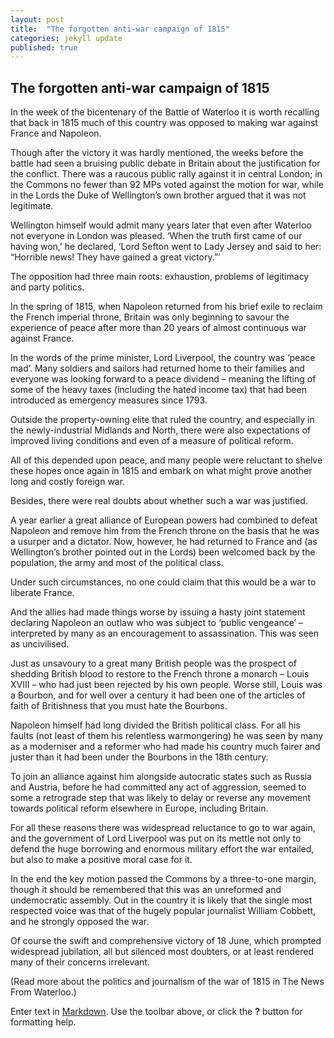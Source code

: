 ```yaml
---
layout: post
title:  "The forgotten anti-war campaign of 1815"
categories: jekyll update
published: true
---
```



## The forgotten anti-war campaign of 1815
In the week of the bicentenary of the Battle of Waterloo it is worth recalling that back in 1815 much of this country was opposed to making war against France and Napoleon. 

Though after the victory it was hardly mentioned, the weeks before the battle had seen a bruising public debate in Britain about the justification for the conflict. There was a raucous public rally against it in central London; in the Commons no fewer than 92 MPs voted against the motion for war, while in the Lords the Duke of Wellington’s own brother argued that it was not legitimate. 

Wellington himself would admit many years later that even after Waterloo not everyone in London was pleased. ‘When the truth first came of our having won,’ he declared, ‘Lord Sefton went to Lady Jersey and said to her: “Horrible news! They have gained a great victory.”’

The opposition had three main roots: exhaustion, problems of legitimacy and party politics. 

In the spring of 1815, when Napoleon returned from his brief exile to reclaim the French imperial throne, Britain was only beginning to savour the experience of peace after more than 20 years of almost continuous war against France. 

In the words of the prime minister, Lord Liverpool, the country was ‘peace mad’. Many soldiers and sailors had returned home to their families and everyone was looking forward to a peace dividend – meaning the lifting of some of the heavy taxes (including the hated income tax) that had been introduced as emergency measures since 1793. 

Outside the property-owning elite that ruled the country, and especially in the newly-industrial Midlands and North, there were also expectations of improved living conditions and even of a measure of political reform.

All of this depended upon peace, and many people were reluctant to shelve these hopes once again in 1815 and embark on what might prove another long and costly foreign war.

Besides, there were real doubts about whether such a war was justified.

A year earlier a great alliance of European powers had combined to defeat Napoleon and remove him from the French throne on the basis that he was a usurper and a dictator. Now, however, he had returned to France and (as Wellington’s brother pointed out in the Lords) been welcomed back by the population, the army and most of the political class.  

Under such circumstances, no one could claim that this would be a war to liberate France. 

And the allies had made things worse by issuing a hasty joint statement declaring Napoleon an outlaw who was subject to ‘public vengeance’ – interpreted by many as an encouragement to assassination. This was seen as uncivilised.  

Just as unsavoury to a great many British people was the prospect of shedding British blood to restore to the French throne a monarch – Louis XVIII – who had just been rejected by his own people. Worse still, Louis was a Bourbon, and for well over a century it had been one of the articles of faith of Britishness that you must hate the Bourbons.  

Napoleon himself had long divided the British political class. For all his faults (not least of them his relentless warmongering) he was seen by many as a moderniser and a reformer who had made his country much fairer and juster than it had been under the Bourbons in the 18th century. 

To join an alliance against him alongside autocratic states such as Russia and Austria, before he had committed any act of aggression, seemed to some a retrograde step that was likely to delay or reverse any movement towards political reform elsewhere in Europe, including Britain.

For all these reasons there was widespread reluctance to go to war again, and the government of Lord Liverpool was put on its mettle not only to defend the huge borrowing and enormous military effort the war entailed, but also to make a positive moral case for it. 

In the end the key motion passed the Commons by a three-to-one margin, though it should be remembered that this was an unreformed and undemocratic assembly. Out in the country it is likely that the single most respected voice was that of the hugely popular journalist William Cobbett, and he strongly opposed the war.

Of course the swift and comprehensive victory of 18 June, which prompted widespread jubilation, all but silenced most doubters, or at least rendered many of their concerns irrelevant.

(Read more about the politics and journalism of the war of 1815 in The News From Waterloo.)

Enter text in [Markdown](http://daringfireball.net/projects/markdown/). Use the toolbar above, or click the **?** button for formatting help.
